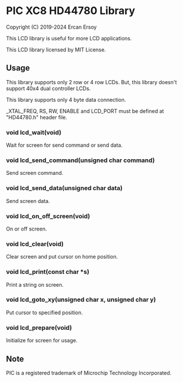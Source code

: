 # PIC XC8 HD44780 Library

Copyright (C) 2019-2024 Ercan Ersoy

This LCD library is useful for more LCD applications.

This LCD library licensed by MIT License.

## Usage

This library supports only 2 row or 4 row LCDs. But, this library
doesn't support 40x4 dual controller LCDs.

This library supports only 4 byte data connection.

_XTAL_FREQ, RS, RW, ENABLE and LCD_PORT must be defined at "HD44780.h"
header file.

### void lcd_wait(void)

Wait for screen for send command or send data.

### void lcd_send_command(unsigned char command)

Send screen command.

### void lcd_send_data(unsigned char data)

Send screen data.

### void lcd_on_off_screen(void)

On or off screen.

### void lcd_clear(void)

Clear screen and put cursor on home position.

### void lcd_print(const char *s)

Print a string on screen.

### void lcd_goto_xy(unsigned char x, unsigned char y)

Put cursor to specified position.

### void lcd_prepare(void)

Initialize for screen for usage.

## Note

PIC is a registered trademark of Microchip Technology Incorporated.

